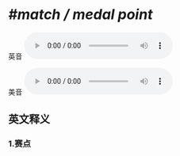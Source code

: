 # ***\#match / medal point*** 
英音
<audio src="./media/match   medal point1_AAC.aac" controls="controls"></audio>

美音
<audio src="./media/match   medal point2_AAC.aac" controls="controls"></audio>



  

英文释义
---
### 1.**赛点**  


